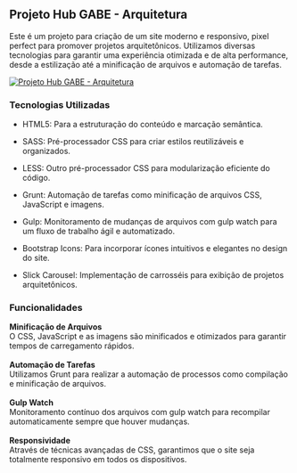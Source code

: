 ## Projeto Hub GABE - Arquitetura

Este é um projeto para criação de um site moderno e responsivo, pixel perfect para promover projetos arquitetônicos. Utilizamos diversas tecnologias para garantir uma experiência otimizada e de alta performance, desde a estilização até a minificação de arquivos e automação de tarefas.

[![Projeto Hub GABE - Arquitetura](https://img.shields.io/badge/Acesso-Project02--Hub-blue?style=for-the-badge)](https://projeto02-hub.vercel.app/)

### Tecnologias Utilizadas
* HTML5: Para a estruturação do conteúdo e marcação semântica.

* SASS: Pré-processador CSS para criar estilos reutilizáveis e organizados.

* LESS: Outro pré-processador CSS para modularização eficiente do código.

* Grunt: Automação de tarefas como minificação de arquivos CSS, JavaScript e imagens.

* Gulp: Monitoramento de mudanças de arquivos com gulp watch para um fluxo de trabalho ágil e automatizado.

* Bootstrap Icons: Para incorporar ícones intuitivos e elegantes no design do site.

* Slick Carousel: Implementação de carrosséis para exibição de projetos arquitetônicos.


### Funcionalidades

  <b>Minificação de Arquivos</b></br> O CSS, JavaScript e as imagens são minificados e otimizados para garantir tempos de carregamento rápidos.</br></br>
  <b>Automação de Tarefas</b></br> Utilizamos Grunt para realizar a automação de processos como compilação e minificação de arquivos.</br></br>
  <b>Gulp Watch</b></br> Monitoramento contínuo dos arquivos com gulp watch para recompilar automaticamente sempre que houver mudanças.</br></br>
 <b> Responsividade</b></br> Através de técnicas avançadas de CSS, garantimos que o site seja totalmente responsivo em todos os dispositivos.
